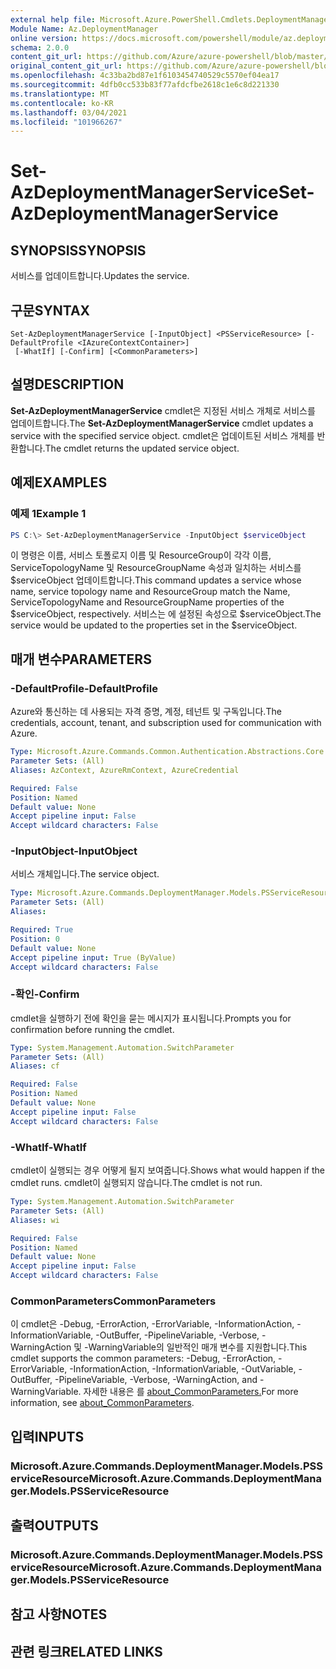 ```yaml
---
external help file: Microsoft.Azure.PowerShell.Cmdlets.DeploymentManager.dll-Help.xml
Module Name: Az.DeploymentManager
online version: https://docs.microsoft.com/powershell/module/az.deploymentmanager/set-azdeploymentmanagerservice
schema: 2.0.0
content_git_url: https://github.com/Azure/azure-powershell/blob/master/src/DeploymentManager/DeploymentManager/help/Set-AzDeploymentManagerService.md
original_content_git_url: https://github.com/Azure/azure-powershell/blob/master/src/DeploymentManager/DeploymentManager/help/Set-AzDeploymentManagerService.md
ms.openlocfilehash: 4c33ba2bd87e1f6103454740529c5570ef04ea17
ms.sourcegitcommit: 4dfb0cc533b83f77afdcfbe2618c1e6c8d221330
ms.translationtype: MT
ms.contentlocale: ko-KR
ms.lasthandoff: 03/04/2021
ms.locfileid: "101966267"
---
```

# <span data-ttu-id="22a05-101">Set-AzDeploymentManagerService</span><span class="sxs-lookup"><span data-stu-id="22a05-101">Set-AzDeploymentManagerService</span></span>

## <span data-ttu-id="22a05-102">SYNOPSIS</span><span class="sxs-lookup"><span data-stu-id="22a05-102">SYNOPSIS</span></span>
<span data-ttu-id="22a05-103">서비스를 업데이트합니다.</span><span class="sxs-lookup"><span data-stu-id="22a05-103">Updates the service.</span></span>

## <span data-ttu-id="22a05-104">구문</span><span class="sxs-lookup"><span data-stu-id="22a05-104">SYNTAX</span></span>

```
Set-AzDeploymentManagerService [-InputObject] <PSServiceResource> [-DefaultProfile <IAzureContextContainer>]
 [-WhatIf] [-Confirm] [<CommonParameters>]
```

## <span data-ttu-id="22a05-105">설명</span><span class="sxs-lookup"><span data-stu-id="22a05-105">DESCRIPTION</span></span>
<span data-ttu-id="22a05-106">**Set-AzDeploymentManagerService** cmdlet은 지정된 서비스 개체로 서비스를 업데이트합니다.</span><span class="sxs-lookup"><span data-stu-id="22a05-106">The **Set-AzDeploymentManagerService** cmdlet updates a service with the specified service object.</span></span>
<span data-ttu-id="22a05-107">cmdlet은 업데이트된 서비스 개체를 반환합니다.</span><span class="sxs-lookup"><span data-stu-id="22a05-107">The cmdlet returns the updated service object.</span></span>

## <span data-ttu-id="22a05-108">예제</span><span class="sxs-lookup"><span data-stu-id="22a05-108">EXAMPLES</span></span>

### <span data-ttu-id="22a05-109">예제 1</span><span class="sxs-lookup"><span data-stu-id="22a05-109">Example 1</span></span>
```powershell
PS C:\> Set-AzDeploymentManagerService -InputObject $serviceObject
```

<span data-ttu-id="22a05-110">이 명령은 이름, 서비스 토폴로지 이름 및 ResourceGroup이 각각 이름, ServiceTopologyName 및 ResourceGroupName 속성과 일치하는 서비스를 $serviceObject 업데이트합니다.</span><span class="sxs-lookup"><span data-stu-id="22a05-110">This command updates a service whose name, service topology name and ResourceGroup match the Name, ServiceTopologyName and ResourceGroupName properties of the $serviceObject, respectively.</span></span>
<span data-ttu-id="22a05-111">서비스는 에 설정된 속성으로 $serviceObject.</span><span class="sxs-lookup"><span data-stu-id="22a05-111">The service would be updated to the properties set in the $serviceObject.</span></span>

## <span data-ttu-id="22a05-112">매개 변수</span><span class="sxs-lookup"><span data-stu-id="22a05-112">PARAMETERS</span></span>

### <span data-ttu-id="22a05-113">-DefaultProfile</span><span class="sxs-lookup"><span data-stu-id="22a05-113">-DefaultProfile</span></span>
<span data-ttu-id="22a05-114">Azure와 통신하는 데 사용되는 자격 증명, 계정, 테넌트 및 구독입니다.</span><span class="sxs-lookup"><span data-stu-id="22a05-114">The credentials, account, tenant, and subscription used for communication with Azure.</span></span>

```yaml
Type: Microsoft.Azure.Commands.Common.Authentication.Abstractions.Core.IAzureContextContainer
Parameter Sets: (All)
Aliases: AzContext, AzureRmContext, AzureCredential

Required: False
Position: Named
Default value: None
Accept pipeline input: False
Accept wildcard characters: False
```

### <span data-ttu-id="22a05-115">-InputObject</span><span class="sxs-lookup"><span data-stu-id="22a05-115">-InputObject</span></span>
<span data-ttu-id="22a05-116">서비스 개체입니다.</span><span class="sxs-lookup"><span data-stu-id="22a05-116">The service object.</span></span>

```yaml
Type: Microsoft.Azure.Commands.DeploymentManager.Models.PSServiceResource
Parameter Sets: (All)
Aliases:

Required: True
Position: 0
Default value: None
Accept pipeline input: True (ByValue)
Accept wildcard characters: False
```

### <span data-ttu-id="22a05-117">-확인</span><span class="sxs-lookup"><span data-stu-id="22a05-117">-Confirm</span></span>
<span data-ttu-id="22a05-118">cmdlet을 실행하기 전에 확인을 묻는 메시지가 표시됩니다.</span><span class="sxs-lookup"><span data-stu-id="22a05-118">Prompts you for confirmation before running the cmdlet.</span></span>

```yaml
Type: System.Management.Automation.SwitchParameter
Parameter Sets: (All)
Aliases: cf

Required: False
Position: Named
Default value: None
Accept pipeline input: False
Accept wildcard characters: False
```

### <span data-ttu-id="22a05-119">-WhatIf</span><span class="sxs-lookup"><span data-stu-id="22a05-119">-WhatIf</span></span>
<span data-ttu-id="22a05-120">cmdlet이 실행되는 경우 어떻게 될지 보여줍니다.</span><span class="sxs-lookup"><span data-stu-id="22a05-120">Shows what would happen if the cmdlet runs.</span></span>
<span data-ttu-id="22a05-121">cmdlet이 실행되지 않습니다.</span><span class="sxs-lookup"><span data-stu-id="22a05-121">The cmdlet is not run.</span></span>

```yaml
Type: System.Management.Automation.SwitchParameter
Parameter Sets: (All)
Aliases: wi

Required: False
Position: Named
Default value: None
Accept pipeline input: False
Accept wildcard characters: False
```

### <span data-ttu-id="22a05-122">CommonParameters</span><span class="sxs-lookup"><span data-stu-id="22a05-122">CommonParameters</span></span>
<span data-ttu-id="22a05-123">이 cmdlet은 -Debug, -ErrorAction, -ErrorVariable, -InformationAction, -InformationVariable, -OutBuffer, -PipelineVariable, -Verbose, -WarningAction 및 -WarningVariable의 일반적인 매개 변수를 지원합니다.</span><span class="sxs-lookup"><span data-stu-id="22a05-123">This cmdlet supports the common parameters: -Debug, -ErrorAction, -ErrorVariable, -InformationAction, -InformationVariable, -OutVariable, -OutBuffer, -PipelineVariable, -Verbose, -WarningAction, and -WarningVariable.</span></span> <span data-ttu-id="22a05-124">자세한 내용은 를 [about_CommonParameters.](http://go.microsoft.com/fwlink/?LinkID=113216)</span><span class="sxs-lookup"><span data-stu-id="22a05-124">For more information, see [about_CommonParameters](http://go.microsoft.com/fwlink/?LinkID=113216).</span></span>

## <span data-ttu-id="22a05-125">입력</span><span class="sxs-lookup"><span data-stu-id="22a05-125">INPUTS</span></span>

### <span data-ttu-id="22a05-126">Microsoft.Azure.Commands.DeploymentManager.Models.PSServiceResource</span><span class="sxs-lookup"><span data-stu-id="22a05-126">Microsoft.Azure.Commands.DeploymentManager.Models.PSServiceResource</span></span>

## <span data-ttu-id="22a05-127">출력</span><span class="sxs-lookup"><span data-stu-id="22a05-127">OUTPUTS</span></span>

### <span data-ttu-id="22a05-128">Microsoft.Azure.Commands.DeploymentManager.Models.PSServiceResource</span><span class="sxs-lookup"><span data-stu-id="22a05-128">Microsoft.Azure.Commands.DeploymentManager.Models.PSServiceResource</span></span>

## <span data-ttu-id="22a05-129">참고 사항</span><span class="sxs-lookup"><span data-stu-id="22a05-129">NOTES</span></span>

## <span data-ttu-id="22a05-130">관련 링크</span><span class="sxs-lookup"><span data-stu-id="22a05-130">RELATED LINKS</span></span>
